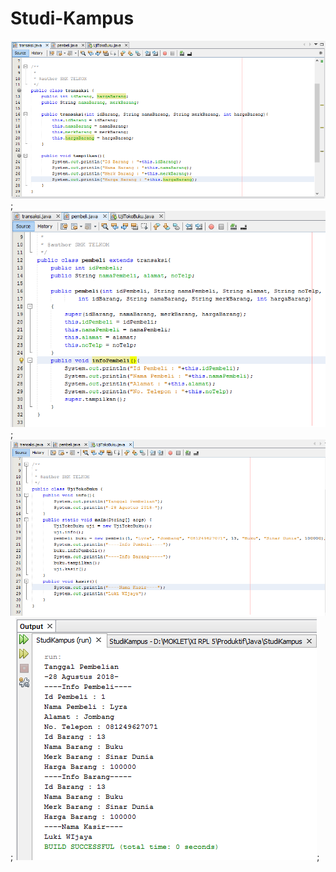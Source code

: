 # Studi-Kampus
![alt text](https://github.com/lyrahrtn/Studi-Kampus/blob/master/transaksi.PNG);
![alt text](https://github.com/lyrahrtn/Studi-Kampus/blob/master/beli.PNG);
![alt text](https://github.com/lyrahrtn/Studi-Kampus/blob/master/uji.PNG);
![alt text](https://github.com/lyrahrtn/Studi-Kampus/blob/master/hasil.PNG);
